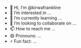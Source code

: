 - 👋 Hi, I’m @kirwafrankline
- 👀 I’m interested in ...
- 🌱 I’m currently learning ...
- 💞️ I’m looking to collaborate on ...
- 📫 How to reach me ...
- 😄 Pronouns: ...
- ⚡ Fun fact: ...

<!---
kirwafrankline/kirwafrankline is a ✨ special ✨ repository because its `README.md` (this file) appears on your GitHub profile.
You can click the Preview link to take a look at your changes.
--->
